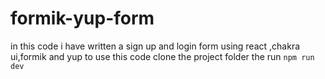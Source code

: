 # formik-yup-form
in this code i have written a sign up and  login form  using react ,chakra ui,formik and yup
 to use this code clone the project folder
 the run <code>npm run dev</code>

